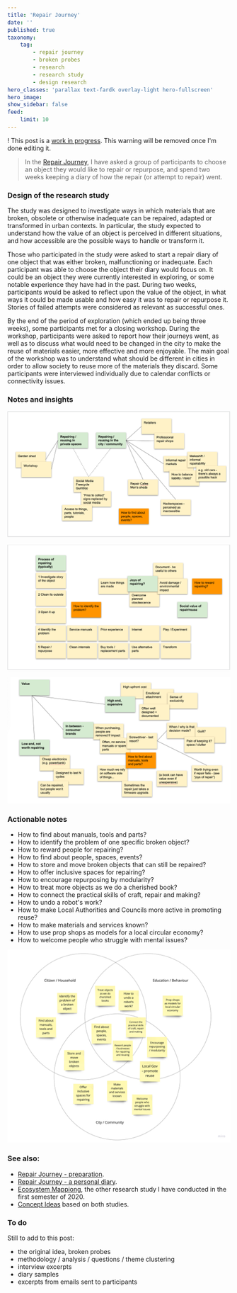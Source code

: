```yaml
---
title: 'Repair Journey'
date: ''
published: true
taxonomy:
    tag:
        - repair journey
        - broken probes
        - research
        - research study
        - design research
hero_classes: 'parallax text-fardk overlay-light hero-fullscreen'
hero_image:
show_sidebar: false
feed:
    limit: 10
---
```


! This post is a [work in progress](#todo). This warning will be removed once I'm done editing it.

> In the [Repair Journey](https://opendott.org/repair-diaries/), I have asked a group of participants to choose an object they would like to repair or repurpose, and spend two weeks keeping a diary of how the repair (or attempt to repair) went.

### Design of the research study

The study was designed to investigate ways in which materials that are broken, obsolete or otherwise inadequate can be repaired, adapted or transformed in urban contexts. In particular, the study expected to understand how the value of an object is perceived in different situations, and how accessible are the possible ways to handle or transform it.

Those who participated in the study were asked to start a repair diary of one object that was either broken, malfunctioning or inadequate. Each participant was able to choose the object their diary would focus on. It could be an object they were currently interested in exploring, or some notable experience they have had in the past. During two weeks, participants would be asked to reflect upon the value of the object, in what ways it could be made usable and how easy it was to repair or repurpose it. Stories of failed attempts were considered as relevant as successful ones.

By the end of the period of exploration (which ended up being three weeks), some participants met for a closing workshop. During the workshop, participants were asked to report how their journeys went, as well as to discuss what would need to be changed in the city to make the reuse of materials easier, more effective and more enjoyable. The main goal of the workshop was to understand what should be different in cities in order to allow society to reuse more of the materials they discard. Some participants were interviewed individually due to calendar conflicts or connectivity issues.

### Notes and insights

![Repair in Public / Repair in Private](private-public.png?lightbox=1000)

![Process of Repair / Joys of Repair](process-joy.png?lightbox=1000)

![Value](value.png?lightbox=1000)

### Actionable notes

* How to find about manuals, tools and parts?
* How to identify the problem of one specific broken object?
* How to reward people for repairing?
* How to find about people, spaces, events?
* How to store and move broken objects that can still be repaired?
* How to offer inclusive spaces for repairing?
* How to encourage repurposing by modularity?
* How to treat more objects as we do a cherished book?
* How to connect the practical skills of craft, repair and making?
* How to undo a robot's work?
* How to make Local Authorities and Councils more active in promoting reuse?
* How to make materials and services known?
* How to use prop shops as models for a local circular economy?
* How to welcome people who struggle with mental issues?

![Takeaways](takeaways.jpg)

### See also:

* [Repair Journey - preparation](../repair-journey-preparation).
* [Repair Journey - a personal diary](../repair-journey-a-personal-diary).
* [Ecosystem Mappiong](../ecosystem-mapping), the other research study I have conducted in the first semester of 2020.
* [Concept Ideas](../../concepts) based on both studies.

<a id="todo"></a>

### To do

Still to add to this post:

* the original idea, broken probes
* methodology / analysis / questions / theme clustering
* interview excerpts
* diary samples
* excerpts from emails sent to participants
